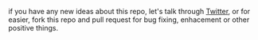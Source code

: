 if you have any new ideas about this repo, let's talk through [Twitter](https://twitter.com/xyussax), or for easier, fork this repo and pull request for bug fixing, enhacement or other positive things.
